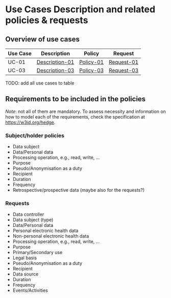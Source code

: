 # Use Cases Description and related policies & requests

## Overview of use cases

| Use Case | Description                                 | Policy                             | Request                              |
| -------- | ------------------------------------------- | ---------------------------------- | ------------------------------------ |
| UC-01    | [Description-01](./uc-01/description-01.md) | [Policy-01](./uc-01/policy-01.ttl) | [Request-01](./uc-01/request-01.ttl) |
| UC-03    | [Description-03](./uc-03/description-03.md) | [Policy-03](./uc-03/policy-03.ttl) | [Request-03](./uc-03/request-03.ttl) |

TODO: add all use cases to table

## Requirements to be included in the policies

*Note*: not all of them are mandatory.
To assess necessity and information on how to model each of the requirements, check the specification at https://w3id.org/hedge.

### Subject/holder policies

- Data subject
- Data/Personal data
- Processing operation, e.g., read, write, ...
- Purpose
- Pseudo/Anonymisation as a duty
- Recipient
- Duration
- Frequency
- Retrospective/prospective data (maybe also for the requests?)

### Requests

- Data controller
- Data subject (type)
- Data/Personal data
- Personal electronic health data
- Non-personal electronic health data
- Processing operation, e.g., read, write, ...
- Purpose
- Primary/Secondary use
- Legal basis
- Pseudo/Anonymisation as a duty
- Recipient
- Data source
- Duration
- Frequency
- Events/Activities
